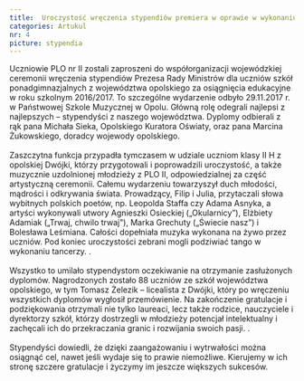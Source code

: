 ```yaml
---
title:  Uroczystość wręczenia stypendiów premiera w oprawie w wykonaniu Dwójkowiczów premiera w oprawie w wykonaniu Dwójkowiczów
categories: Artukul
nr: 4
picture: stypendia
---
```

Uczniowie PLO nr II zostali zaproszeni do współorganizacji wojewódzkiej ceremonii wręczenia stypendiów Prezesa Rady Ministrów dla uczniów szkół ponadgimnazjalnych z województwa opolskiego za osiągnięcia edukacyjne w roku szkolnym 2016/2017. To szczególne wydarzenie odbyło 29.11.2017 r. w Państwowej Szkole Muzycznej w Opolu. Główną rolę odegrali najlepsi z najlepszych – stypendyści z naszego województwa. Dyplomy odbierali z rąk pana Michała Sieka, Opolskiego Kuratora Oświaty, oraz pana Marcina Żukowskiego, doradcy wojewody opolskiego.<br><br>
Zaszczytna funkcja przypadła tymczasem w udziale uczniom klasy II H z opolskiej Dwójki, którzy przygotowali i poprowadzili uroczystość, a także muzycznie uzdolnionej młodzieży z PLO II, odpowiedzialnej za część artystyczną ceremonii. Całemu wydarzeniu towarzyszył duch młodości, mądrości i odkrywania świata. Prowadzący, Filip i Julia, przytaczali słowa wybitnych polskich poetów, np. Leopolda Staffa czy Adama Asnyka, a artyści wykonywali utwory Agnieszki Osieckiej („Okularnicy”), Elżbiety Adamiak („Trwaj, chwilo trwaj”), Marka Grechuty („Świecie nasz”) i Bolesława Leśmiana. Całości dopełniała muzyka wykonana na żywo przez uczniów. Pod koniec uroczystości zebrani mogli podziwiać tango w wykonaniu tancerzy. .<br><br>
Wszystko to umilało stypendystom oczekiwanie na otrzymanie zasłużonych dyplomów. Nagrodzonych zostało 88 uczniów ze szkół województwa opolskiego, w tym Tomasz Żelezik – licealista z Dwójki, który po wręczeniu wszystkich dyplomów wygłosił przemówienie. Na zakończenie gratulacje i podziękowania otrzymali nie tylko laureaci, lecz także rodzice, nauczyciele i dyrektorzy szkół, którzy dostrzegli w młodzieży potencjał intelektualny i zachęcali ich do przekraczania granic i rozwijania swoich pasji. .<br><br>
Stypendyści dowiedli, że dzięki zaangażowaniu i wytrwałości można osiągnąć cel, nawet jeśli wydaje się to prawie niemożliwe. Kierujemy w ich stronę szczere gratulacje i życzymy im jeszcze większych sukcesów.

